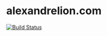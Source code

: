 alexandrelion.com
===

[![Build Status](https://ci.gitlab.com/projects/6710/status.png?ref=master)](https://ci.gitlab.com/projects/6710)